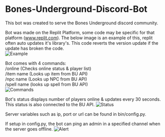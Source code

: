 # Bones-Underground-Discord-Bot
This bot was created to serve the Bones Underground discord community. 

Bot was made on the Replit Platform, some code may be specific for that platform (www.replit.com).
The below image is an example of this, replit often auto updates it's library's. This code reverts the version update if the update has broken the code.<br>
![Example](https://cdn.discordapp.com/attachments/849988039383711754/1001725791668797480/Screen_Shot_2022-07-27_at_3.40.28_pm.png)

Bot comes with 4 commands:<br>
/online (Checks online status & player list)<br>
/item name (Looks up item from BU API)<br>
/npc name (Looks up NPC from BU API)<br>
/spell name (looks up spell from BU API)<br>
![Commands](https://cdn.discordapp.com/attachments/849988039383711754/1001727047896404080/Screen_Shot_2022-07-27_at_3.45.27_pm.png)

Bot's status displays number of players online & updates every 30 seconds. This status is also connected to the BU API.
![Status](https://cdn.discordapp.com/attachments/849988039383711754/1001727739738472509/Screen_Shot_2022-07-27_at_3.48.17_pm.png)<br>

Server variables such as ip, port or url can be found in bin/config.py.

If setup in config.py, the bot can ping an admin in a specified channel when the server goes offline.
![Alert](https://cdn.discordapp.com/attachments/849988039383711754/1001731912664088686/Screen_Shot_2022-07-27_at_4.04.51_pm.png)
